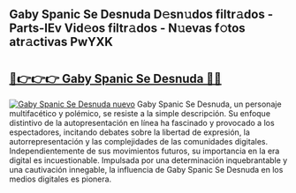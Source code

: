 ## Gaby Spanic Se Desnuda D𝚎sn𝚞dos filtr𝚊dos - Parts-IEv Vid𝚎os filtr𝚊dos - N𝚞evas f𝚘tos atr𝚊ctivas PwYXK

# <h2><a href="http://mb7evw.tromn.icu/?c=Gaby+Spanic+Se+Desnuda">🔗👉👉👉 Gaby Spanic Se Desnuda 🔗🔗</a></h2>

[![Gaby Spanic Se Desnuda nuevo](https://i.imgur.com/pEAQMta.gif)](http://mb7evw.tromn.icu/?c=Gaby+Spanic+Se+Desnuda)
Gaby Spanic Se Desnuda, un personaje multifacético y polémico, se resiste a la simple descripción. Su enfoque distintivo de la autopresentación en línea ha fascinado y provocado a los espectadores, incitando debates sobre la libertad de expresión, la autorrepresentación y las complejidades de las comunidades digitales. Independientemente de sus movimientos futuros, su importancia en la era digital es incuestionable. Impulsada por una determinación inquebrantable y una cautivación innegable, la influencia de Gaby Spanic Se Desnuda en los medios digitales es pionera.
